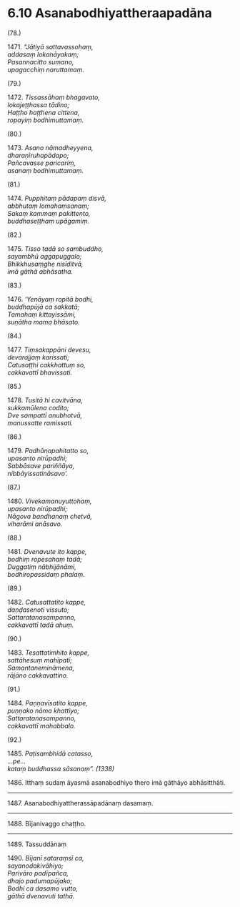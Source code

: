 

# 6.10 Asanabodhiyattheraapadāna



(78.)

1471\. _“Jātiyā sattavassohaṃ,_  
_addasaṃ lokanāyakaṃ;_  
_Pasannacitto sumano,_  
_upagacchiṃ naruttamaṃ._  


(79.)

1472\. _Tissassāhaṃ bhagavato,_  
_lokajeṭṭhassa tādino;_  
_Haṭṭho haṭṭhena cittena,_  
_ropayiṃ bodhimuttamaṃ._  


(80.)

1473\. _Asano nāmadheyyena,_  
_dharaṇīruhapādapo;_  
_Pañcavasse paricariṃ,_  
_asanaṃ bodhimuttamaṃ._  


(81.)

1474\. _Pupphitaṃ pādapaṃ disvā,_  
_abbhutaṃ lomahaṃsanaṃ;_  
_Sakaṃ kammaṃ pakittento,_  
_buddhaseṭṭhaṃ upāgamiṃ._  


(82.)

1475\. _Tisso tadā so sambuddho,_  
_sayambhū aggapuggalo;_  
_Bhikkhusaṃghe nisīditvā,_  
_imā gāthā abhāsatha._  


(83.)

1476\. _‘Yenāyaṃ ropitā bodhi,_  
_buddhapūjā ca sakkatā;_  
_Tamahaṃ kittayissāmi,_  
_suṇātha mama bhāsato._  


(84.)

1477\. _Tiṃsakappāni devesu,_  
_devarajjaṃ karissati;_  
_Catusaṭṭhi cakkhattuṃ so,_  
_cakkavattī bhavissati._  


(85.)

1478\. _Tusitā hi cavitvāna,_  
_sukkamūlena codito;_  
_Dve sampattī anubhotvā,_  
_manussatte ramissati._  


(86.)

1479\. _Padhānapahitatto so,_  
_upasanto nirūpadhi;_  
_Sabbāsave pariññāya,_  
_nibbāyissatināsavo’._  


(87.)

1480\. _Vivekamanuyuttohaṃ,_  
_upasanto nirūpadhi;_  
_Nāgova bandhanaṃ chetvā,_  
_viharāmi anāsavo._  


(88.)

1481\. _Dvenavute ito kappe,_  
_bodhiṃ ropesahaṃ tadā;_  
_Duggatiṃ nābhijānāmi,_  
_bodhiropassidaṃ phalaṃ._  


(89.)

1482\. _Catusattatito kappe,_  
_daṇḍasenoti vissuto;_  
_Sattaratanasampanno,_  
_cakkavattī tadā ahuṃ._  


(90.)

1483\. _Tesattatimhito kappe,_  
_sattāhesuṃ mahīpatī;_  
_Samantanemināmena,_  
_rājāno cakkavattino._  


(91.)

1484\. _Paṇṇavīsatito kappe,_  
_puṇṇako nāma khattiyo;_  
_Sattaratanasampanno,_  
_cakkavattī mahabbalo._  


(92.)

1485\. _Paṭisambhidā catasso,_  
_…pe…_  
_kataṃ buddhassa sāsanaṃ”. (1338)_  


1486\. Itthaṃ sudaṃ āyasmā asanabodhiyo thero imā gāthāyo abhāsitthāti.

---

1487\. Asanabodhiyattherassāpadānaṃ dasamaṃ.



---

1488\. Bījanivaggo chaṭṭho.



---

1489\. Tassuddānaṃ



1490\. _Bījanī sataraṃsī ca,_  
_sayanodakivāhiyo;_  
_Parivāro padīpañca,_  
_dhajo padumapūjako;_  
_Bodhi ca dasamo vutto,_  
_gāthā dvenavuti tathā._  




